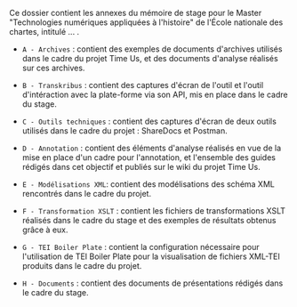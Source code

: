 Ce dossier contient les annexes du mémoire de stage pour le Master "Technologies numériques appliquées à l'histoire" de l'École nationale des chartes, intitulé ... .

- `A - Archives` : contient des exemples de documents d'archives utilisés dans le cadre du projet Time Us, et des documents d'analyse réalisés sur ces archives.

- `B - Transkribus` : contient des captures d'écran de l'outil et l'outil d'intéraction avec la plate-forme via son API, mis en place dans le cadre du stage.

- `C - Outils techniques` : contient des captures d'écran de deux outils utilisés dans le cadre du projet : ShareDocs et Postman.

- `D - Annotation` : contient des éléments d'analyse réalisés en vue de la mise en place d'un cadre pour l'annotation, et l'ensemble des guides rédigés dans cet objectif et publiés sur le wiki du projet Time Us.

- `E - Modélisations XML`: contient des modélisations des schéma XML rencontrés dans le cadre du projet.

- `F - Transformation XSLT` : contient les fichiers de transformations XSLT réalisés dans le cadre du stage et des exemples de résultats obtenus grâce à eux.

- `G - TEI Boiler Plate` : contient la configuration nécessaire pour l'utilisation de TEI Boiler Plate pour la visualisation de fichiers XML-TEI produits dans le cadre du projet.

- `H - Documents` : contient des documents de présentations rédigés dans le cadre du stage. 

